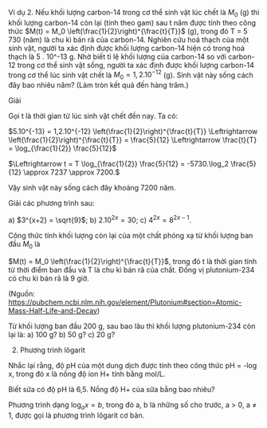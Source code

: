 Ví dụ 2. Nếu khối lượng carbon-14 trong cơ thể sinh vật lúc chết là $M_0$ (g) thì khối lượng carbon-14 còn lại (tính theo gam) sau t năm được tính theo công thức $M(t) = M_0 \left(\frac{1}{2}\right)^{\frac{t}{T}}$ (g), trong đó T = 5 730 (năm) là chu kì bán rã của carbon-14. Nghiên cứu hoá thạch của một sinh vật, người ta xác định được khối lượng carbon-14 hiện có trong hoá thạch là 5 . 10^-13 g. Nhờ biết tỉ lệ khối lượng của carbon-14 so với carbon-12 trong cơ thể sinh vật sống, người ta xác định được khối lượng carbon-14 trong cơ thể lúc sinh vật chết là $M_0 = 1,2 . 10^{-12}$ (g). Sinh vật này sống cách đây bao nhiêu năm? (Làm tròn kết quả đến hàng trăm.)

Giải

Gọi t là thời gian từ lúc sinh vật chết đến nay. Ta có:

$5.10^{-13} = 1,2.10^{-12} \left(\frac{1}{2}\right)^{\frac{t}{T}} \Leftrightarrow \left(\frac{1}{2}\right)^{\frac{t}{T}} = \frac{5}{12} \Leftrightarrow \frac{t}{T} = \log_{\frac{1}{2}} \frac{5}{12}$

$\Leftrightarrow t = T \log_{\frac{1}{2}} \frac{5}{12} = -5730.\log_2 \frac{5}{12} \approx 7237 \approx 7200.$

Vậy sinh vật này sống cách đây khoảng 7200 năm.

Giải các phương trình sau:

a) $3^{x+2} = \sqrt{9}$;     b) $2 . 10^{2x} = 30$;     c) $4^{2x} = 8^{2x-1}$.

Công thức tính khối lượng còn lại của một chất phóng xạ từ khối lượng ban đầu $M_0$ là

$M(t) = M_0 \left(\frac{1}{2}\right)^{\frac{t}{T}}$, trong đó t là thời gian tính từ thời điểm ban đầu và T là chu kì bán rã của chất. Đồng vị plutonium-234 có chu kì bán rã là 9 giờ.

(Nguồn: https://pubchem.ncbi.nlm.nih.gov/element/Plutonium#section=Atomic-Mass-Half-Life-and-Decay)

Từ khối lượng ban đầu 200 g, sau bao lâu thì khối lượng plutonium-234 còn lại là:
a) 100 g?     b) 50 g?     c) 20 g?

2. Phương trình lôgarit

Nhắc lại rằng, độ pH của một dung dịch được tính theo công thức pH = -log x, trong đó x là nồng độ ion H+ tính bằng mol/L.

Biết sữa có độ pH là 6,5. Nồng độ H+ của sữa bằng bao nhiêu?

Phương trình dạng $\log_a x = b$, trong đó a, b là những số cho trước, a > 0, a ≠ 1, được gọi là phương trình lôgarit cơ bản.